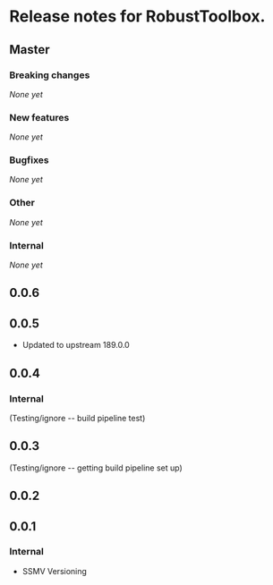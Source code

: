 # Release notes for RobustToolbox.

<!--
NOTE: automatically updated sometimes by version.py.
Don't change the format without looking at the script!
-->

<!--START TEMPLATE
## Master

### Breaking changes

*None yet*

### New features

*None yet*

### Bugfixes

*None yet*

### Other

*None yet*

### Internal

*None yet*


END TEMPLATE-->

## Master

### Breaking changes

*None yet*

### New features

*None yet*

### Bugfixes

*None yet*

### Other

*None yet*

### Internal

*None yet*


## 0.0.6


## 0.0.5

* Updated to upstream 189.0.0


## 0.0.4

### Internal

(Testing/ignore -- build pipeline test)


## 0.0.3

(Testing/ignore -- getting build pipeline set up)

## 0.0.2


## 0.0.1

### Internal

* SSMV Versioning

